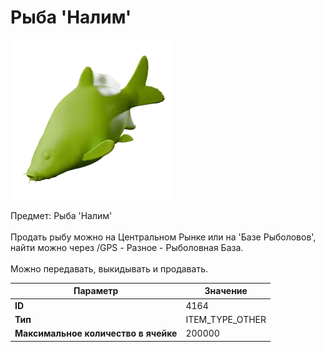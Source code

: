 # Рыба 'Налим'

![Item Image](../img/4164.webp?raw=true)

Предмет: Рыба 'Налим'<br><br>Продать рыбу можно на Центральном Рынке или на 'Базе Рыболовов', <br>найти можно через /GPS - Разное - Рыболовная База.<br><br>Можно передавать, выкидывать и продавать.


| Параметр | Значение |
|----------|----------|
| **ID** | 4164 |
| **Тип** | ITEM_TYPE_OTHER |
| **Максимальное количество в ячейке** | 200000 |

